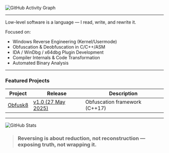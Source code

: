 ![GitHub Activity Graph](https://github-readme-activity-graph.vercel.app/graph?username=x86byte&theme=tokyo-night)

---

Low-level software is a language — I read, write, and rewrite it.

Focused on:

- Windows Reverse Engineering (Kernel/Usermode)
- Obfuscation & Deobfuscation in C/C++/ASM
- IDA / WinDbg / x64dbg Plugin Development
- Compiler Internals & Code Transformation
- Automated Binary Analysis

---

### Featured Projects

| Project | Release | Description |
|---------|---------|-------------|
| [Obfusk8](https://github.com/x86byte/Obfusk8) | [v1.0 (27 May 2025)](https://github.com/x86byte/Obfusk8/releases) | Obfuscation framework (C++17) |


---

![GitHub Stats](https://github-readme-stats.vercel.app/api?username=x86byte&show_icons=true&theme=tokyonight&count_private=true)






> ### Reversing is about reduction, not reconstruction — exposing truth, not wrapping it.
